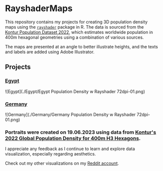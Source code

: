 # RayshaderMaps

This repository contains my projects for creating 3D population density maps using the [`rayshader`](https://www.rayshader.com/) package in R. The data is sourced from the [Kontur Population Dataset 2022](https://data.humdata.org/dataset/kontur-population-dataset), which estimates worldwide population in 400m hexagonal geometries using a combination of various sources.

The maps are presented at an angle to better illustrate heights, and the texts and labels are added using Adobe Illustrator.

## Projects

### **[Egypt](./Egypt)**
![Egypt](./Egypt/Egypt Population Density w Rayshader 72dpi-01.png)

### **[Germany](./Germany)**
![Germany](./Germany/Germany Population Density w Rayshader 72dpi-01.png)


### Portraits were created on 19.06.2023 using data from [Kontur's 2022 Global Population Density for 400m H3 Hexagons](https://data.humdata.org/dataset/kontur-population-dataset).

I appreciate any feedback as I continue to learn and explore data visualization, especially regarding aesthetics. 

Check out my other visualizations on my [Reddit account](https://www.reddit.com/user/sherifscript/).
